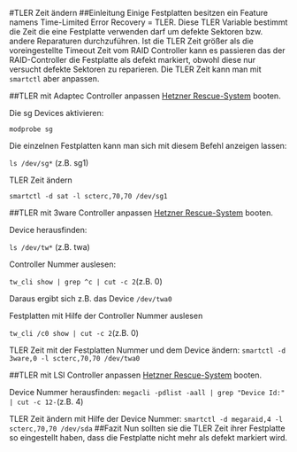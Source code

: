 #TLER Zeit ändern
##Einleitung
Einige Festplatten besitzen ein Feature namens Time-Limited Error Recovery = TLER. Diese TLER Variable bestimmt die Zeit die eine Festplatte verwenden darf um defekte Sektoren bzw. andere Reparaturen durchzuführen. Ist die TLER Zeit größer als die voreingestellte Timeout Zeit vom RAID Controller kann es passieren das der RAID-Controller die Festplatte als defekt markiert, obwohl diese nur versucht defekte Sektoren zu reparieren. Die TLER Zeit kann man mit `smartctl` aber anpassen.

##TLER mit Adaptec Controller anpassen
[Hetzner Rescue-System](https://wiki.hetzner.de/index.php/Hetzner_Rescue-System) booten.

Die sg Devices aktivieren:

`modprobe sg`

Die einzelnen Festplatten kann man sich mit diesem Befehl anzeigen lassen:

`ls /dev/sg*`
(z.B. sg1)

TLER Zeit ändern

`smartctl -d sat -l scterc,70,70 /dev/sg1`

##TLER mit 3ware Controller anpassen
[Hetzner Rescue-System](https://wiki.hetzner.de/index.php/Hetzner_Rescue-System) booten.

Device herausfinden:

`ls /dev/tw*`
(z.B. twa)

Controller Nummer auslesen:

`tw_cli show | grep ^c | cut -c 2`(z.B. 0)

Daraus ergibt sich z.B. das Device `/dev/twa0`

Festplatten mit Hilfe der Controller Nummer auslesen

`tw_cli /c0 show | cut -c 2`(z.B. 0)

TLER Zeit mit der Festplatten Nummer und dem Device ändern:
`smartctl -d 3ware,0 -l scterc,70,70 /dev/twa0`

##TLER mit LSI Controller anpassen
[Hetzner Rescue-System](https://wiki.hetzner.de/index.php/Hetzner_Rescue-System) booten.

Device Nummer herausfinden:
`megacli -pdlist -aall | grep "Device Id:" | cut -c 12-`(z.B. 4)

TLER Zeit ändern mit Hilfe der Device Nummer:
`smartctl -d megaraid,4 -l scterc,70,70 /dev/sda`
##Fazit
Nun sollten sie die TLER Zeit ihrer Festplatte so eingestellt haben, dass die Festplatte nicht mehr als defekt markiert wird.